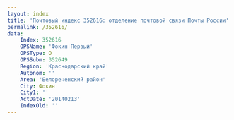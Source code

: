 ```yaml
---
layout: index
title: 'Почтовый индекс 352616: отделение почтовой связи Почты России'
permalink: /352616/
data:
    Index: 352616
    OPSName: 'Фокин Первый'
    OPSType: О
    OPSSubm: 352649
    Region: 'Краснодарский край'
    Autonom: ''
    Area: 'Белореченский район'
    City: Фокин
    City1: ''
    ActDate: '20140213'
    IndexOld: ''
---
```

